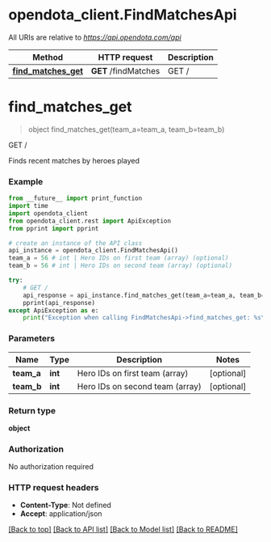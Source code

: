 # opendota_client.FindMatchesApi

All URIs are relative to *https://api.opendota.com/api*

Method | HTTP request | Description
------------- | ------------- | -------------
[**find_matches_get**](FindMatchesApi.md#find_matches_get) | **GET** /findMatches | GET /


# **find_matches_get**
> object find_matches_get(team_a=team_a, team_b=team_b)

GET /

Finds recent matches by heroes played

### Example
```python
from __future__ import print_function
import time
import opendota_client
from opendota_client.rest import ApiException
from pprint import pprint

# create an instance of the API class
api_instance = opendota_client.FindMatchesApi()
team_a = 56 # int | Hero IDs on first team (array) (optional)
team_b = 56 # int | Hero IDs on second team (array) (optional)

try:
    # GET /
    api_response = api_instance.find_matches_get(team_a=team_a, team_b=team_b)
    pprint(api_response)
except ApiException as e:
    print("Exception when calling FindMatchesApi->find_matches_get: %s\n" % e)
```

### Parameters

Name | Type | Description  | Notes
------------- | ------------- | ------------- | -------------
 **team_a** | **int**| Hero IDs on first team (array) | [optional] 
 **team_b** | **int**| Hero IDs on second team (array) | [optional] 

### Return type

**object**

### Authorization

No authorization required

### HTTP request headers

 - **Content-Type**: Not defined
 - **Accept**: application/json

[[Back to top]](#) [[Back to API list]](../README.md#documentation-for-api-endpoints) [[Back to Model list]](../README.md#documentation-for-models) [[Back to README]](../README.md)

